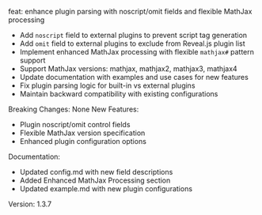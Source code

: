 feat: enhance plugin parsing with noscript/omit fields and flexible MathJax processing

- Add `noscript` field to external plugins to prevent script tag generation
- Add `omit` field to external plugins to exclude from Reveal.js plugin list
- Implement enhanced MathJax processing with flexible `mathjax#` pattern support
- Support MathJax versions: mathjax, mathjax2, mathjax3, mathjax4
- Update documentation with examples and use cases for new features
- Fix plugin parsing logic for built-in vs external plugins
- Maintain backward compatibility with existing configurations

Breaking Changes: None
New Features:
- Plugin noscript/omit control fields
- Flexible MathJax version specification
- Enhanced plugin configuration options

Documentation:
- Updated config.md with new field descriptions
- Added Enhanced MathJax Processing section
- Updated example.md with new plugin configurations

Version: 1.3.7
